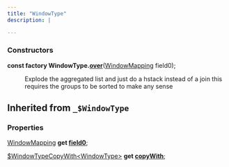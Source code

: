 ```yaml
---
title: "WindowType"
description: |

---
```



### Constructors
<dl>
<dt>

<span class="dart-code"><strong>const factory WindowType.[over](over)</strong>(<span class="nobr">[WindowMapping] field0</span>);</span>
</dt>
<dd>

 Explode the aggregated list and just do a hstack instead of a join
 this requires the groups to be sorted to make any sense
</dd>
</dl>



## Inherited from `_$WindowType`

### Properties
<dl>
<dt>

<span class="dart-code">[WindowMapping] <strong>get [field0](/reference/mixins/_windowtype/field0)</strong>;</span>
</dt>
<dt>

<span class="dart-code">[$WindowTypeCopyWith&lt;WindowType&gt;] <strong>get [copyWith](/reference/mixins/_windowtype/copywith)</strong>;</span>
</dt>
</dl>

[WindowMapping]: /reference/enums/windowmapping
[$WindowTypeCopyWith&lt;WindowType&gt;]: /reference/classes/windowtypecopywith